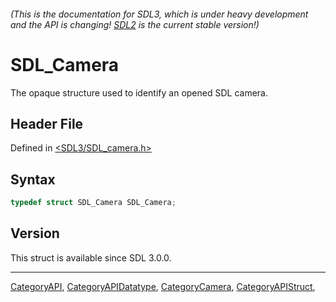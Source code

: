 ###### (This is the documentation for SDL3, which is under heavy development and the API is changing! [SDL2](https://wiki.libsdl.org/SDL2/) is the current stable version!)
# SDL_Camera

The opaque structure used to identify an opened SDL camera.

## Header File

Defined in [<SDL3/SDL_camera.h>](https://github.com/libsdl-org/SDL/blob/main/include/SDL3/SDL_camera.h)

## Syntax

```c
typedef struct SDL_Camera SDL_Camera;
```

## Version

This struct is available since SDL 3.0.0.

----
[CategoryAPI](CategoryAPI), [CategoryAPIDatatype](CategoryAPIDatatype), [CategoryCamera](CategoryCamera), [CategoryAPIStruct](CategoryAPIStruct), 


